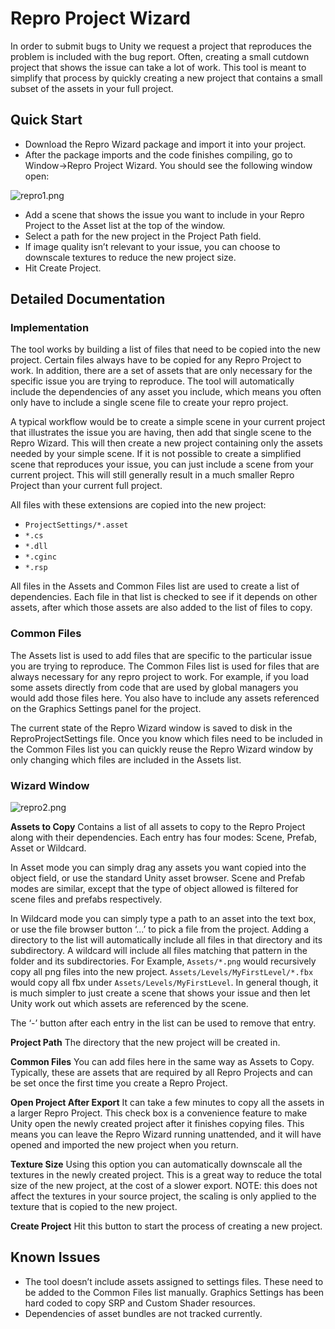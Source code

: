 # Repro Project Wizard #

In order to submit bugs to Unity we request a project that reproduces the problem is included with the bug report. Often, creating a small cutdown project that shows the issue can take a lot of work. This tool is meant to simplify that process by quickly creating a new project that contains a small subset of the assets in your full project.

## Quick Start ##

* Download the Repro Wizard package and import it into your project.
* After the package imports and the code finishes compiling, go to Window->Repro Project Wizard. You should see the following window open:

![repro1.png](https://bitbucket.org/repo/xL7eqo/images/1954899552-repro1.png)

* Add a scene that shows the issue you want to include in your Repro Project to the Asset list at the top of the window.
* Select a path for the new project in the Project Path field.
* If image quality isn’t relevant to your issue, you can choose to downscale textures to reduce the new project size.
* Hit Create Project.


## Detailed Documentation ##

### Implementation ###
The tool works by building a list of files that need to be copied into the new project. Certain files always have to be copied for any Repro Project to work. In addition, there are a set of assets that are only necessary for the specific issue you are trying to reproduce. The tool will automatically include the dependencies of any asset you include, which means you often only have to include a single scene file to create your repro project.

A typical workflow would be to create a simple scene in your current project that illustrates the issue you are having, then add that single scene to the Repro Wizard. This will then create a new project containing only the assets needed by your simple scene. If it is not possible to create a simplified scene that reproduces your issue, you can just include a scene from your current project. This will still generally result in a much smaller Repro Project than your current full project.

All files with these extensions are copied into the new project:

* `ProjectSettings/*.asset`
* `*.cs`
* `*.dll`
* `*.cginc`
* `*.rsp`

All files in the Assets and Common Files list are used to create a list of dependencies. Each file in that list is checked to see if it depends on other assets, after which those assets are also added to the list of files to copy.

### Common Files ###
The Assets list is used to add files that are specific to the particular issue you are trying to reproduce. The Common Files list is used for files that are always necessary for any repro project to work. For example, if you load some assets directly from code that are used by global managers you would add those files here. You also have to include any assets referenced on the Graphics Settings panel for the project. 

The current state of the Repro Wizard window is saved to disk in the ReproProjectSettings file. Once you know which files need to be included in the Common Files list you can quickly reuse the Repro Wizard window by only changing which files are included in the Assets list.
### Wizard Window ###

![repro2.png](https://bitbucket.org/repo/xL7eqo/images/4201538918-repro2.png)

**Assets to Copy**
Contains a list of all assets to copy to the Repro Project along with their dependencies. Each entry has four modes: Scene, Prefab, Asset or Wildcard.

In Asset mode you can simply drag any assets you want copied into the object field, or use the standard Unity asset browser. Scene and Prefab modes are similar, except that the type of object allowed is filtered for scene files and prefabs respectively.

In Wildcard mode you can simply type a path to an asset into the text box, or use the file browser button ‘...’ to pick a file from the project. Adding a directory to the list will automatically include all files in that directory and its subdirectory. A wildcard will include all files matching that pattern in the folder and its subdirectories. For Example, `Assets/*.png` would recursively copy all png files into the new project. `Assets/Levels/MyFirstLevel/*.fbx` would copy all fbx under `Assets/Levels/MyFirstLevel`. In general though, it is much simpler to just create a scene that shows your issue and then let Unity work out which assets are referenced by the scene.

The ‘-’ button after each entry in the list can be used to remove that entry.

**Project Path**
The directory that the new project will be created in.

**Common Files**
You can add files here in the same way as Assets to Copy. Typically, these are assets that are required by all Repro Projects and can be set once the first time you create a Repro Project.

**Open Project After Export**
It can take a few minutes to copy all the assets in a larger Repro Project. This check box is a convenience feature to make Unity open the newly created project after it finishes copying files. This means you can leave the Repro Wizard running unattended, and it will have opened and imported the new project when you return.

**Texture Size**
Using this option you can automatically downscale all the textures in the newly created project. This is a great way to reduce the total size of the new project, at the cost of a slower export. NOTE: this does not affect the textures in your source project, the scaling is only applied to the texture that is copied to the new project.

**Create Project**
Hit this button to start the process of creating a new project.



## Known Issues ##

* The tool doesn’t include assets assigned to settings files. These need to be added to the Common Files list manually. Graphics Settings has been hard coded to copy SRP and Custom Shader resources. 
* Dependencies of asset bundles are not tracked currently.

